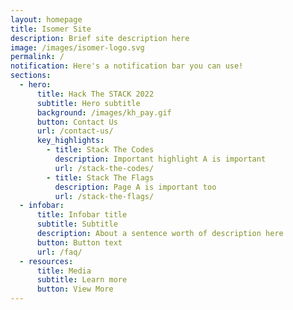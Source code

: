 ```yaml
---
layout: homepage
title: Isomer Site
description: Brief site description here
image: /images/isomer-logo.svg
permalink: /
notification: Here's a notification bar you can use!
sections:
  - hero:
      title: Hack The STACK 2022
      subtitle: Hero subtitle
      background: /images/kh_pay.gif
      button: Contact Us
      url: /contact-us/
      key_highlights:
        - title: Stack The Codes
          description: Important highlight A is important
          url: /stack-the-codes/
        - title: Stack The Flags
          description: Page A is important too
          url: /stack-the-flags/
  - infobar:
      title: Infobar title
      subtitle: Subtitle
      description: About a sentence worth of description here
      button: Button text
      url: /faq/
  - resources:
      title: Media
      subtitle: Learn more
      button: View More
---
```

